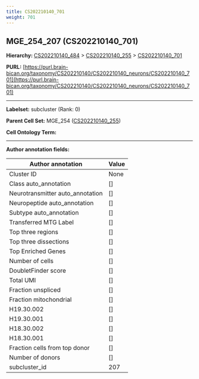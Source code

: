 ```yaml
---
title: CS202210140_701
weight: 701
---
```

## MGE_254_207 (CS202210140_701)
<b>Hierarchy: </b>
[CS202210140_484](../CS202210140_484) >
[CS202210140_255](../CS202210140_255) >
[CS202210140_701](../CS202210140_701)

**PURL:** [https://purl.brain-bican.org/taxonomy/CS202210140/CS202210140_neurons/CS202210140_701](https://purl.brain-bican.org/taxonomy/CS202210140/CS202210140_neurons/CS202210140_701)

---


**Labelset:** subcluster (Rank: 0)

**Parent Cell Set:** MGE_254 ([CS202210140_255](../CS202210140_255))



**Cell Ontology Term:** 

[MARKER GENES.]: #


---

[TRANSFERRED ANNOTATIONS.]: #


[AUTHOR ANNOTATION FIELDS.]: #


**Author annotation fields:**

| Author annotation | Value |
|-------------------|-------|
|Cluster ID|None|
|Class auto_annotation|[]|
|Neurotransmitter auto_annotation|[]|
|Neuropeptide auto_annotation|[]|
|Subtype auto_annotation|[]|
|Transferred MTG Label|[]|
|Top three regions|[]|
|Top three dissections|[]|
|Top Enriched Genes|[]|
|Number of cells|[]|
|DoubletFinder score|[]|
|Total UMI|[]|
|Fraction unspliced|[]|
|Fraction mitochondrial|[]|
|H19.30.002|[]|
|H19.30.001|[]|
|H18.30.002|[]|
|H18.30.001|[]|
|Fraction cells from top donor|[]|
|Number of donors|[]|
|subcluster_id|207|
